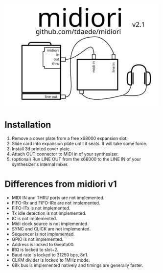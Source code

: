 ![](docs/midiori_packing_label.svg?sanitize=true)

# Installation

1. Remove a cover plate from a free x68000 expansion slot.
2. Slide card into expansion plate until it seats. It will take some force.
3. Install 3d printed cover plate.
4. Attach OUT connector to MIDI in of your synthesizer.
5. (optional) Run LINE OUT from the x68000 to the LINE IN of your synthesizer's internal mixer.

# Differences from midiori v1

- MIDI IN and THRU ports are not implemented.
- FIFO-Rx and FIFO-IRx are not implemented.
- FIFO-ITx is not implemented.
- Tx idle detection is not implemented.
- IC is not implemented.
- Midi clock source is not implemented.
- SYNC and CLICK are not implemented.
- Sequencer is not implemented.
- GPIO is not implemented.
- Address is locked to 0xeafa00.
- IRQ is locked to slot+2.
- Baud rate is locked to 31250 bps, 8n1.
- CLKM divider is locked to 1MHz mode.
- 68k bus is implemented natively and timings are generally faster.
